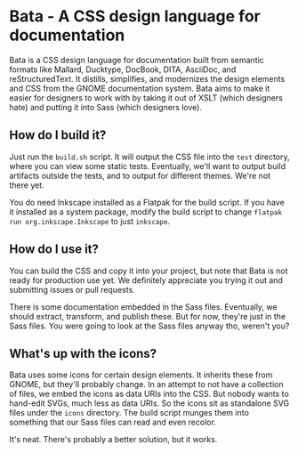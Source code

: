 # Bata - A CSS design language for documentation

Bata is a CSS design language for documentation built from semantic formats
like Mallard, Ducktype, DocBook, DITA, AsciiDoc, and reStructuredText. It
distills, simplifies, and modernizes the design elements and CSS from the
GNOME documentation system. Bata aims to make it easier for designers to
work with by taking it out of XSLT (which designers hate) and putting it
into Sass (which designers love).


## How do I build it?

Just run the `build.sh` script. It will output the CSS file into the `test`
directory, where you can view some static tests. Eventually, we'll want to
output build artifacts outside the tests, and to output for different themes.
We're not there yet.

You do need Inkscape installed as a Flatpak for the build script. If you
have it installed as a system package, modify the build script to change
`flatpak run org.inkscape.Inkscape` to just `inkscape`.


## How do I use it?

You can build the CSS and copy it into your project, but note that Bata is
not ready for production use yet. We definitely appreciate you trying it
out and submitting issues or pull requests.

There is some documentation embedded in the Sass files. Eventually, we
should extract, transform, and publish these. But for now, they're just
in the Sass files. You were going to look at the Sass files anyway tho,
weren't you?


## What's up with the icons?

Bata uses some icons for certain design elements. It inherits these from
GNOME, but they'll probably change. In an attempt to not have a collection
of files, we embed the icons as data URIs into the CSS. But nobody wants
to hand-edit SVGs, much less as data URIs. So the icons sit as standalone
SVG files under the `icons` directory. The build script munges them into
something that our Sass files can read and even recolor.

It's neat. There's probably a better solution, but it works.
